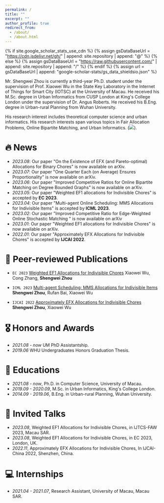 ```yaml
---
permalink: /
title: ""
excerpt: ""
author_profile: true
redirect_from: 
  - /about/
  - /about.html
---
```


{% if site.google_scholar_stats_use_cdn %}
{% assign gsDataBaseUrl = "https://cdn.jsdelivr.net/gh/" | append: site.repository | append: "@" %}
{% else %}
{% assign gsDataBaseUrl = "https://raw.githubusercontent.com/" | append: site.repository | append: "/" %}
{% endif %}
{% assign url = gsDataBaseUrl | append: "google-scholar-stats/gs_data_shieldsio.json" %}

<span class='anchor' id='about-me'></span>

Mr. Shengwei Zhou is currently a third-year Ph.D. student under the supervision of Prof. Xiaowei Wu in the State Key Laboratory in the Internet of Things for Smart City (IOTSC) at the University of Macau. He received his M.Sc. degree in Urban Informatics from CUSP London at King's College London under the supervision of Dr. Angus Roberts. He received his B.Eng. degree in Urban-rural Planning from Wuhan University. 

His research interest includes theoretical computer science and urban informatics. His research interests span various topics in Fair Allocation Problems, Online Bipartite Matching, and Urban Informatics. (<a href='https://scholar.google.com/citations?user=DG79d_oAAAAJ'><img src="https://img.shields.io/endpoint?url={{ url | url_encode }}&logo=Google%20Scholar&labelColor=f6f6f6&color=9cf&style=flat&label=citations"></a>).


# 🔥 News
- *2023.08*: Our paper "On the Existence of EFX (and Pareto-optimal) Allocations for Binary Chores" is now available on arXiv.
- *2023.07*: Our paper "One Quarter Each (on Average) Ensures Proportionality" is now available on arXiv.
- *2023.06*: Our paper "Improved Competitive Ratios for Online Bipartite Matching on Degree Bounded Graphs" is now available on arXiv.
- *2023.05*: Our paper "Weighted EF1 allocations for Indivisible Chores" is accepted by **EC 2023**.
- *2023.04*: Our paper "Multi-agent Online Scheduling: MMS Allocations for Indivisible Items" is accepted by **ICML 2023**.
- *2023.02*: Our paper "Improved Competitive Ratio for Edge-Weighted Online Stochastic Matching " is now available on arXiv
- *2023.01*: Our paper "Weighted EF1 allocations for Indivisible Chores" is now available on arXiv.
- *2022.01*: Our paper "Approximately EFX Allocations for Indivisible Chores" is accepted by **IJCAI 2022**.

# 📝 Peer-reviewed Publications 

- ``EC 2023``
[Weighted EF1 Allocations for Indivisible Chores](https://arxiv.org/abs/2301.08090)
Xiaowei Wu, Cong Zhang, **Shengwei Zhou**

- ``ICML 2023``
[Multi-agent Scheduling: MMS Allocations for Indivisible Items](https://arxiv.org/abs/2304.13405)
**Shengwei Zhou**, Rufan Bai, Xiaowei Wu

- ``IJCAI 2022``
[Approximately EFX Allocations for Indivisible Chores](https://arxiv.org/abs/2109.07313)
**Shengwei Zhou**, Xiaowei Wu

# 🎖 Honors and Awards
- *2021.08 - now* UM PhD Assistantship.
- *2019.06* WHU Undergraduates Honors Graduation Thesis.

# 📖 Educations
- *2021.08 - now*, Ph.D. in Computer Science, University of Macau. 
- *2019.09 - 2020.09*, M.Sc. in Urban Informatics, King's College London. 
- *2014.09 - 2019.06*, B.Eng. in Urban-rural Planning, Wuhan University.

# 💬 Invited Talks
- *2023.08*, Weighted EF1 Allocations for Indivisible Chores, in IJTCS-FAW 2023, Macau SAR.
- *2023.08*, Weighted EF1 Allocations for Indivisible Chores, in EC 2023, London, UK.
- *2022.11*, Approximately EFX Allocations for Indivisible Chores, In IJCAI-China 2022, Shenzhen, China.

# 💻 Internships
- *2021.04 - 2021.07*, Research Assistant, University of Macau, Macau SAR.
